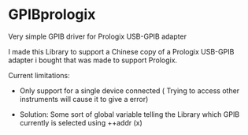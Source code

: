 # GPIBprologix
Very simple GPIB driver for Prologix USB-GPIB adapter

I made this Library to support a Chinese copy of a Prologix USB-GPIB adapter i bought that was made to support Prologix.

Current limitations:
- Only support for a single device connected ( Trying to access other instruments will cause it to give a error)
* Solution: Some sort of global variable telling the Library which GPIB currently is selected using ++addr (x)
